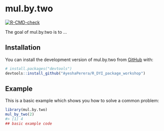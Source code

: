 
<!-- README.md is generated from README.Rmd. Please edit that file -->

# mul.by.two

<!-- badges: start -->

[![R-CMD-check](https://github.com/AyeshaPerera/mul.by.two/actions/workflows/R-CMD-check.yaml/badge.svg)](https://github.com/AyeshaPerera/mul.by.two/actions/workflows/R-CMD-check.yaml)
<!-- badges: end -->

The goal of mul.by.two is to …

## Installation

You can install the development version of mul.by.two from
[GitHub](https://github.com/) with:

``` r
# install.packages("devtools")
devtools::install_github("AyeshaPerera/R_DYI_package_workshop")
```

## Example

This is a basic example which shows you how to solve a common problem:

``` r
library(mul.by.two)
mul_by_two(2)
#> [1] 4
## basic example code
```
